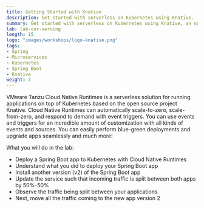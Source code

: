 ```yaml
---
title: Getting Started with Knative
description: Get started with serverless on Kubernetes using Knative.
summary: Get started with serverless on Kubernetes using Knative, an open source tool to simplify deploying microservices on Kubernetes.
lab: lab-cnr-serving
length: 15
logo: "images/workshops/logo-knative.png"
tags:
- Spring
- Microservices
- Kubernetes
- Spring Boot
- Knative
weight: 3
---
```

 
VMware Tanzu Cloud Native Runtimes is a serverless solution for running applications on top of Kubernetes based on the open source project Knative. Cloud Native Runtimes can automatically scale-to-zero, scale-from-zero, and respond to demand with event triggers. You can use events and triggers for an incredible amount of customization with all kinds of events and sources. You can easily perform blue-green deployments and upgrade apps seamlessly and much more!

What you will do in the lab:

- Deploy a Spring Boot app to Kubernetes with Cloud Native Runtimes
- Understand what you did to deploy your Spring Boot app
- Install another version (v2) of the Spring Boot app
- Update the service such that incoming traffic is split between both apps by 50%-50%
- Observe the traffic being split between your applications
- Next, move all the traffic coming to the new app version 2